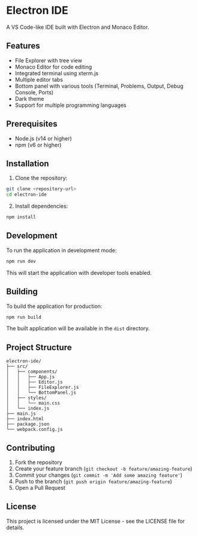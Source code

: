 # Electron IDE

A VS Code-like IDE built with Electron and Monaco Editor.

## Features

- File Explorer with tree view
- Monaco Editor for code editing
- Integrated terminal using xterm.js
- Multiple editor tabs
- Bottom panel with various tools (Terminal, Problems, Output, Debug Console, Ports)
- Dark theme
- Support for multiple programming languages

## Prerequisites

- Node.js (v14 or higher)
- npm (v6 or higher)

## Installation

1. Clone the repository:
```bash
git clone <repository-url>
cd electron-ide
```

2. Install dependencies:
```bash
npm install
```

## Development

To run the application in development mode:

```bash
npm run dev
```

This will start the application with developer tools enabled.

## Building

To build the application for production:

```bash
npm run build
```

The built application will be available in the `dist` directory.

## Project Structure

```
electron-ide/
├── src/
│   ├── components/
│   │   ├── App.js
│   │   ├── Editor.js
│   │   ├── FileExplorer.js
│   │   └── BottomPanel.js
│   ├── styles/
│   │   └── main.css
│   └── index.js
├── main.js
├── index.html
├── package.json
└── webpack.config.js
```

## Contributing

1. Fork the repository
2. Create your feature branch (`git checkout -b feature/amazing-feature`)
3. Commit your changes (`git commit -m 'Add some amazing feature'`)
4. Push to the branch (`git push origin feature/amazing-feature`)
5. Open a Pull Request

## License

This project is licensed under the MIT License - see the LICENSE file for details. 